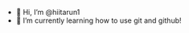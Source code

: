- 👋 Hi, I’m @hiitarun1
- 🌱 I’m currently learning how to use git and github!

<!---
hiitarun1/hiitarun1 is a ✨ special ✨ repository because its `README.md` (this file) appears on your GitHub profile.
You can click the Preview link to take a look at your changes.
--->
